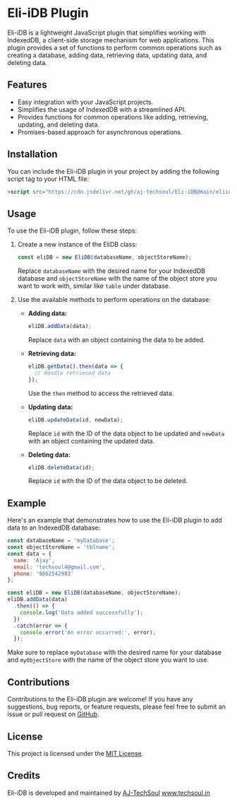 # Eli-iDB Plugin

Eli-iDB is a lightweight JavaScript plugin that simplifies working with IndexedDB, a client-side storage mechanism for web applications. This plugin provides a set of functions to perform common operations such as creating a database, adding data, retrieving data, updating data, and deleting data.

## Features

- Easy integration with your JavaScript projects.
- Simplifies the usage of IndexedDB with a streamlined API.
- Provides functions for common operations like adding, retrieving, updating, and deleting data.
- Promises-based approach for asynchronous operations.

## Installation

You can include the Eli-iDB plugin in your project by adding the following script tag to your HTML file:

```html
<script src="https://cdn.jsdelivr.net/gh/aj-techsoul/Eli-iDB@main/eliidb.js"></script>
```

## Usage

To use the Eli-iDB plugin, follow these steps:

1. Create a new instance of the EliDB class:

   ```javascript
   const eliDB = new EliDB(databaseName, objectStoreName);
   ```

   Replace `databaseName` with the desired name for your IndexedDB database and `objectStoreName` with the name of the object store you want to work with, similar like `table` under database.

2. Use the available methods to perform operations on the database:

   - **Adding data:**

     ```javascript
     eliDB.addData(data);
     ```

     Replace `data` with an object containing the data to be added.

   - **Retrieving data:**

     ```javascript
     eliDB.getData().then(data => {
       // Handle retrieved data
     });
     ```

     Use the `then` method to access the retrieved data.

   - **Updating data:**

     ```javascript
     eliDB.updateData(id, newData);
     ```

     Replace `id` with the ID of the data object to be updated and `newData` with an object containing the updated data.

   - **Deleting data:**

     ```javascript
     eliDB.deleteData(id);
     ```

     Replace `id` with the ID of the data object to be deleted.

## Example

Here's an example that demonstrates how to use the Eli-iDB plugin to add data to an IndexedDB database:

```javascript
const databaseName = 'myDatabase';
const objectStoreName = 'tblname';
const data = {
  name: 'Ajay',
  email: 'techsoul4@gmail.com',
  phone: '9862542983'
};

const eliDB = new EliDB(databaseName, objectStoreName);
eliDB.addData(data)
  .then(() => {
    console.log('Data added successfully');
  })
  .catch(error => {
    console.error('An error occurred:', error);
  });
```

Make sure to replace `myDatabase` with the desired name for your database and `myObjectStore` with the name of the object store you want to use.

## Contributions

Contributions to the Eli-iDB plugin are welcome! If you have any suggestions, bug reports, or feature requests, please feel free to submit an issue or pull request on [GitHub](https://github.com/aj-techsoul/Eli-iDB).

## License

This project is licensed under the [MIT License](LICENSE).

## Credits

Eli-iDB is developed and maintained by [AJ-TechSoul](https://github.com/aj-techsoul) www.techsoul.in
